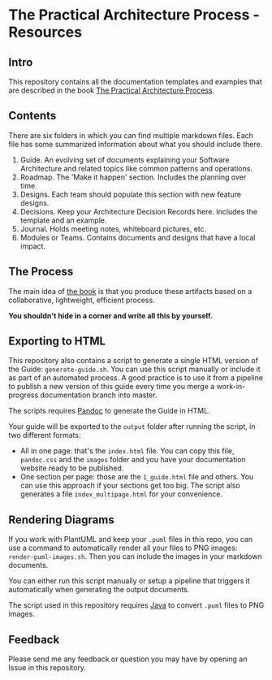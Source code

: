 # The Practical Architecture Process - Resources

## Intro

This repository contains all the documentation templates and examples that are described in the book [The Practical Architecture Process](https://leanpub.com/practical-software-architecture). 

## Contents

There are six folders in which you can find multiple markdown files. Each file has some summarized information about what you should include there.

1. Guide. An evolving set of documents explaining your Software Architecture and related topics like common patterns and operations.
2. Roadmap. The 'Make it happen' section. Includes the planning over time.
3. Designs. Each team should populate this section with new feature designs.
4. Decisions. Keep your Architecture Decision Records here. Includes the template and an example.
5. Journal. Holds meeting notes, whiteboard pictures, etc.
6. Modules or Teams. Contains documents and designs that have a local impact.

## The Process

The main idea of [the book](https://leanpub.com/practical-software-architecture) is that you produce these artifacts based on a collaborative, lightweight, efficient process. 

**You shouldn't hide in a corner and write all this by yourself.**

## Exporting to HTML

This repository also contains a script to generate a single HTML version of the Guide: `generate-guide.sh`. You can use this script manually or include it as part of an automated process. A good practice is to use it from a pipeline to publish a new version of this guide every time you merge a work-in-progress documentation branch into master.

The scripts requires [Pandoc](https://pandoc.org/installing.html) to generate the Guide in HTML.

Your guide will be exported to the `output` folder after running the script, in two different formats:

* All in one page: that's the `index.html` file. You can copy this file, `pandoc.css` and the `images` folder and you have your documentation website ready to be published.
* One section per page: those are the `1_guide.html` file and others. You can use this approach if your sections get too big. The script also generates a file `index_multipage.html` for your convenience.

## Rendering Diagrams

If you work with PlantUML and keep your `.puml` files in this repo, you can use a command to automatically render all your files to PNG images: `render-puml-images.sh`. Then you can include the images in your markdown documents. 

You can either run this script manually or setup a pipeline that triggers it automatically when generating the output documents.

The script used in this repository requires [Java](https://www.java.com/en/download/) to convert `.puml` files to PNG images. 

## Feedback

Please send me any feedback or question you may have by opening an Issue in this repository.  
